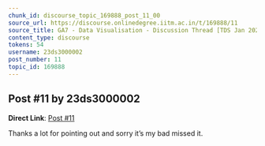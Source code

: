 ```yaml
---
chunk_id: discourse_topic_169888_post_11_00
source_url: https://discourse.onlinedegree.iitm.ac.in/t/169888/11
source_title: GA7 - Data Visualisation - Discussion Thread [TDS Jan 2025]
content_type: discourse
tokens: 54
username: 23ds3000002
post_number: 11
topic_id: 169888
---
```


## Post #11 by 23ds3000002

**Direct Link**: [Post #11](https://discourse.onlinedegree.iitm.ac.in/t/169888/11)

Thanks a lot for pointing out and sorry it’s my bad missed it.
